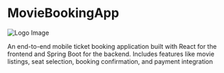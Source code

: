 # MovieBookingApp

![Logo Image](src/logo/Frontend-homepage.PNG)

An end-to-end mobile ticket booking application built with React for the frontend and Spring Boot for the backend. Includes features like movie listings, seat selection, booking confirmation, and payment integration
